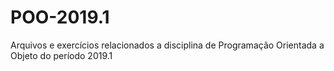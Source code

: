 # POO-2019.1
Arquivos e exercícios relacionados a disciplina de Programação Orientada a Objeto do período 2019.1
